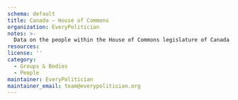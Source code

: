 ```yaml
---
schema: default
title: Canada — House of Commons
organization: EveryPolitician
notes: >-
  Data on the people within the House of Commons legislature of Canada.
resources:
license: ''
category:
  - Groups & Bodies
  - People
maintainer: EveryPolitician
maintainer_email: team@everypolitician.org
---
```

